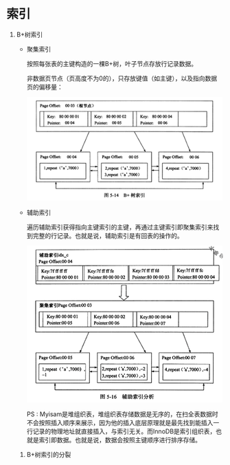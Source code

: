 # 索引 

1. B+树索引  

   * 聚集索引  

     按照每张表的主键构造的一棵B+树，叶子节点存放行记录数据。
     
     非数据页节点（页高度不为0的），只存放键值（如主键），以及指向数据页的偏移量：
     
     ![avatar](.\pic\B+树索引.png)
     
   * 辅助索引
   
     遍历辅助索引获得指向主键索引的主键，再通过主键索引即聚集索引来找到完整的行记录。也就是说，辅助索引是有回表的操作的。
   
     ![avatar](./pic/辅助索引分析.png)
   
     PS : Myisam是堆组织表，堆组织表存储数据是无序的，在扫全表数据时不会按照插入顺序来展示，因为他的插入底层原理就是最先找到能插入一行记录的物理地址就直接插入，与索引无关。而InnoDB是索引组织表，也就是索引即数据。也就是说，数据会按照主键顺序进行排序存储。
   
   1. B+树索引的分裂
   
      